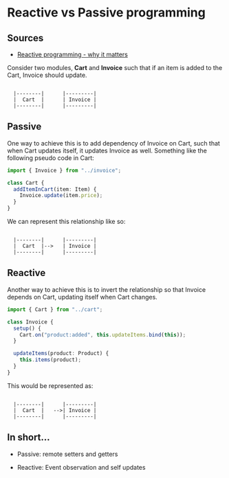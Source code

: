# Reactive vs Passive programming

## Sources

- [Reactive programming - why it matters](https://www.youtube.com/watch?v=49dMGC1hM1o&feature=youtu.begit)

Consider two modules, **Cart** and **Invoice** such that if an item is added to the Cart, Invoice should update.

```

  |--------|      |---------|
  |  Cart  |      | Invoice |
  |--------|      |---------|

```

## Passive

One way to achieve this is to add dependency of Invoice on Cart, such that when Cart updates itself, it updates Invoice as well. Something like the following pseudo code in Cart:

```ts
import { Invoice } from "../invoice";

class Cart {
  addItemInCart(item: Item) {
    Invoice.update(item.price);
  }
}
```

We can represent this relationship like so:

```

  |--------|      |---------|
  |  Cart  |-->   | Invoice |
  |--------|      |---------|

```

## Reactive

Another way to achieve this is to invert the relationship so that Invoice depends on Cart, updating itself when Cart changes.

```ts
import { Cart } from "../cart";

class Invoice {
  setup() {
    Cart.on("product:added", this.updateItems.bind(this));
  }

  updateItems(product: Product) {
    this.items(product);
  }
}
```

This would be represented as:

```

  |--------|      |---------|
  |  Cart  |   -->| Invoice |
  |--------|      |---------|

```

## In short...

- Passive: remote setters and getters

- Reactive: Event observation and self updates

